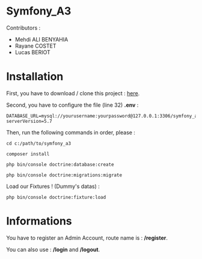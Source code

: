 # Symfony_A3
<p>Contributors :</p>
<ul>
    <li>Mehdi ALI BENYAHIA</li>
    <li>Rayane COSTET</li>
    <li>Lucas BERIOT</li>
</ul>

# Installation
<p>First, you have to download / clone this project : <a href="https://github.com/MehdiAliBenyahia/symfony_a3.git">here</a>.</p>
<p>Second, you have to configure the file (line 32) <b>.env</b> : </p>

```
DATABASE_URL=mysql://yourusername:yourpassword@127.0.0.1:3306/symfony_a3?serverVersion=5.7
```
<p>Then, run the following commands in order, please :</p>

```
cd c:/path/to/symfony_a3
```

```
composer install
```

```
php bin/console doctrine:database:create
```

```
php bin/console doctrine:migrations:migrate
```

<p>Load our Fixtures ! (Dummy's datas) :</p>

```
php bin/console doctrine:fixture:load
```

# Informations

<p>You have to register an Admin Account, route name is : <b>/register</b>.</p>

<p>You can also use : <b>/login</b> and <b>/logout</b>.</p>

